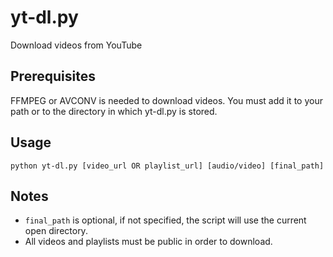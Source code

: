 # yt-dl.py
Download videos from YouTube

## Prerequisites

FFMPEG or AVCONV is needed to download videos. You must add it to your path or to the directory in which yt-dl.py is stored.

## Usage

`python yt-dl.py [video_url OR playlist_url] [audio/video] [final_path]`

## Notes

- `final_path` is optional, if not specified, the script will use the current open directory. <br>
- All videos and playlists must be public in order to download.
